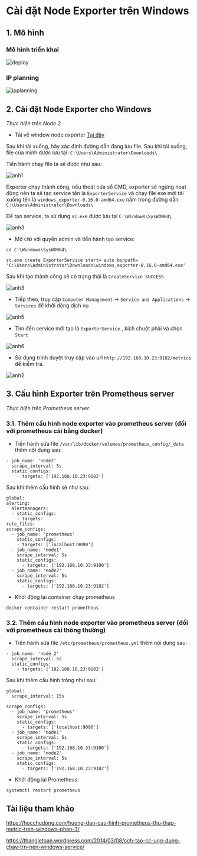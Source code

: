 # Cài đặt Node Exporter trên Windows

## 1. Mô hình 

### Mô hình triển khai 

![deploy](./images/trienkhai.png)

### IP planning 

![ipplanning](./images/ipplanning.png)

## 2. Cài đặt Node Exporter cho Windows

*Thực hiện trên Node 2*

- Tải về window node exporter [Tại đây](https://github.com/prometheus-community/windows_exporter/releases/download/v0.16.0/windows_exporter-0.16.0-amd64.exe)

Sau khi tải xuống, hãy xác định đường dẫn đang lưu file. Sau khi tải xuống, file của mình được lưu tại: `C:\Users\Administrator\Downloads\`

Tiến hành chạy file ta sẽ được như sau:

![anh1](./images/win1.png)

Exporter chạy thành công, nếu thoát cửa sổ CMD, exporter sẽ ngừng hoạt động nên ta sẽ tạo service tên là `ExporterService` và chạy file exe mới tải xuống tên là `windows_exporter-0.16.0-amd64.exe` nằm trong đường dẫn `C:\Users\Administrator\Downloads\`

Để tạo service, ta sử dụng `sc.exe` được lưu tại `C:\Windows\SysWOW64\`

![anh3](./images/win3.png)

- Mở `CMD` với quyền admin và tiến hành tạo service:

```
cd C:\Windows\SysWOW64\

sc.exe create ExporterService start= auto binpath= "C:\Users\Administrator\Downloads\windows_exporter-0.16.0-amd64.exe"
```

Sau khi tạo thành công sẽ có trạng thái là `CreateService SUCCESS`

![anh3](./images/win4.png)

- Tiếp theo, truy cập `Computer Management` -> `Service and Applications` -> `Services` để khởi động dịch vụ

![anh5](./images/win5.png)

- Tìm đến service mới tạo là `ExporterService` , kích chuột phải và chọn `Start`

![anh6](./images/win6.png)

- Sử dụng trình duyệt truy cập vào url `http://192.168.10.23:9182/metrics` để kiểm tra.

![anh2](./images/win2.png)

## 3. Cấu hình Exporter trên Prometheus server

*Thực hiện trên Prometheus server*

### 3.1. Thêm cấu hình node exporter vào prometheus server (đối với prometheus cài bằng docker)

- Tiến hành sửa file `/var/lib/docker/volumes/prometheus_config/_data` thêm nội dung sau:

```
- job_name: 'node2'
  scrape_interval: 5s
  static_configs:
    - targets: ['192.168.10.23:9182']
```

Sau khi thêm cấu hình sẽ như sau:

```
global:
alerting:
  alertmanagers:
  - static_configs:
    - targets:
rule_files:
scrape_configs:
  - job_name: 'prometheus'
    static_configs:
    - targets: ['localhost:9090']
  - job_name: 'node1'
    scrape_interval: 5s
    static_configs:
      - targets: ['192.168.10.33:9100']
  - job_name: 'node2'
    scrape_interval: 5s
    static_configs:
      - targets: ['192.168.10.23:9182']
```

- Khởi động lại container chạy prometheus 

```
docker container restart prometheus
```

### 3.2. Thêm cấu hình node exporter vào prometheus server (đối với prometheus cài thông thường)

- Tiến hành sửa file `/etc/prometheus/prometheus.yml` thêm nội dung sau:

```
- job_name: 'node_2'
  scrape_interval: 5s
  static_configs:
    - targets: ['192.168.10.23:9182']
```

Sau khi thêm cấu hình trông như sau:

```
global:
  scrape_interval: 15s

scrape_configs:
  - job_name: 'prometheus'
    scrape_interval: 5s
    static_configs:
      - targets: ['localhost:9090']
  - job_name: 'node1'
    scrape_interval: 5s
    static_configs:
      - targets: ['192.168.10.33:9100']
  - job_name: 'node2'
    scrape_interval: 5s
    static_configs:
      - targets: ['192.168.10.23:9182']
```

- Khởi động lại Prometheus:

```
systemctl restart prometheus
```

## Tài liệu tham khảo

https://hocchudong.com/huong-dan-cau-hinh-prometheus-thu-thap-metric-tren-windows-phan-3/

https://thangletoan.wordpress.com/2014/03/08/cch-tao-cc-ung-dung-chay-trn-nen-windows-service/